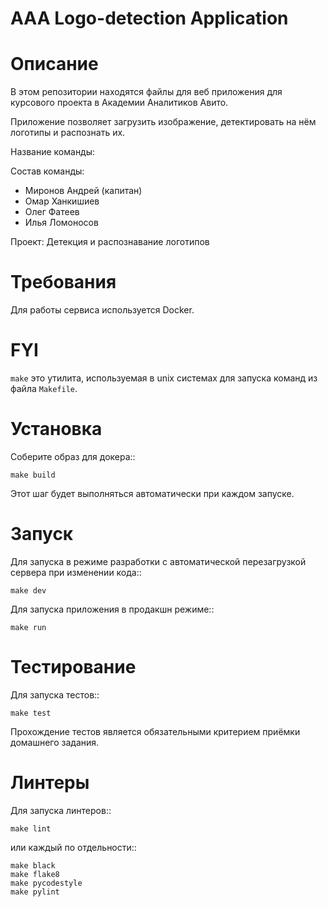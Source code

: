 AAA Logo-detection Application
========================

Описание
========

В этом репозитории находятся файлы для веб приложения для курсового проекта в Академии Аналитиков Авито.

Приложение позволяет загрузить изображение, детектировать на нём логотипы и распознать их.

Название команды: 

Состав команды:
* Миронов Андрей (капитан)
* Омар Ханкишиев
* Олег Фатеев
* Илья Ломоносов

Проект: Детекция и распознавание логотипов

Требования
==========

Для работы сервиса используется Docker.

FYI
===

`make` это утилита, используемая в unix системах для запуска команд из файла `Makefile`.

Установка
=========

Соберите образ для докера::

    make build

Этот шаг будет выполняться автоматически при каждом запуске.

Запуск
======

Для запуска в режиме разработки с автоматической перезагрузкой сервера при
изменении кода::

    make dev


Для запуска приложения в продакшн режиме::

    make run


Тестирование
============

Для запуска тестов::

    make test


Прохождение тестов является обязательными критерием приёмки домашнего задания.


Линтеры
=======

Для запуска линтеров::

    make lint

или каждый по отдельности::

    make black
    make flake8
    make pycodestyle
    make pylint
